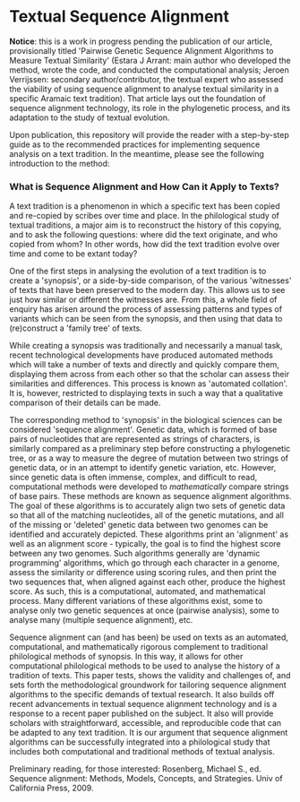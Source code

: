 # Textual Sequence Alignment

**Notice**: this is a work in progress pending the publication of our article, provisionally titled 'Pairwise Genetic Sequence Alignment Algorithms to Measure Textual Similarity' (Estara J Arrant: main author who developed the method, wrote the code, and conducted the computational analysis; Jeroen Verrijssen: secondary author/contributor, the textual expert who assessed the viability of using sequence alignment to analyse textual similarity in a specific Aramaic text tradition). That article lays out the foundation of sequence alignment technology, its role in the phylogenetic process, and its adaptation to the study of textual evolution. 

Upon publication, this repository will provide the reader with a step-by-step guide as to the recommended practices for implementing sequence analysis on a text tradition. In the meantime, please see the following introduction to the method:

### What is Sequence Alignment and How Can it Apply to Texts?

A text tradition is a phenomenon in which a specific text has been copied and re-copied by scribes over time and place. In the philological study of textual traditions, a major aim is to reconstruct the history of this copying, and to ask the following questions: where did the text originate, and who copied from whom? In other words, how did the text tradition evolve over time and come to be extant today? 

One of the first steps in analysing the evolution of a text tradition is to create a 'synopsis', or a side-by-side comparison, of the various 'witnesses' of texts that have been preserved to the modern day. This allows us to see just how similar or different the witnesses are. From this, a whole field of enquiry has arisen around the process of assessing patterns and types of variants which can be seen from the synopsis, and then using that data to (re)construct a 'family tree' of texts. 

While creating a synopsis was traditionally and necessarily a manual task, recent technological developments have produced automated methods which will take a number of texts and directly and quickly compare them, displaying them across from each other so that the scholar can assess their similarities and differences. This process is known as 'automated collation'. It is, however, restricted to displaying texts in such a way that a qualitative comparison of their details can be made.

The corresponding method to 'synopsis' in the biological sciences can be considered 'sequence alignment'. Genetic data, which is formed of base pairs of nucleotides that are represented as strings of characters, is similarly compared as a preliminary step before constructing a phylogenetic tree, or as a way to measure the degree of mutation between two strings of genetic data, or in an attempt to identify genetic variation, etc. However, since genetic data is often immense, complex, and difficult to read, computational methods were developed to *mathematically* compare strings of base pairs. These methods are known as sequence alignment algorithms. The goal of these algorithms is to accurately align two sets of genetic data so that all of the matching nucleotides, all of the genetic mutations, and all of the missing or 'deleted' genetic data between two genomes can be identified and accurately depicted. These algorithms print an 'alignment' as well as an alignment score - typically, the goal is to find the highest score between any two genomes. Such algorithms generally are 'dynamic programming' algorithms, which go through each character in a genome, assess the similarity or difference using scoring rules, and then print the two sequences that, when aligned against each other, produce the highest score. As such, this is a computational, automated, and mathematical process. Many different variations of these algorithms exist, some to analyse only two genetic sequences at once (pairwise analysis), some to analyse many (multiple sequence alignment), etc. 

Sequence alignment can (and has been) be used on texts as an automated, computational, and mathematically rigorous complement to traditional philological methods of synopsis. In this way, it allows for other computational philological methods to be used to analyse the history of a tradition of texts.  This paper tests, shows the validity and challenges of, and sets forth the methodological groundwork for  tailoring sequence alignment algorithms to the specific demands of textual research. It also builds off recent advancements in textual sequence alignment technology and is a response to a recent paper published on the subject. It also will provide scholars with straightforward, accessible, and reproducible code that can be adapted to any text tradition. It is our argument that sequence alignment algorithms can be successfully integrated into a philological study that includes both computational and traditional methods of textual analysis.

Preliminary reading, for those interested: 
Rosenberg, Michael S., ed. Sequence alignment: Methods, Models, Concepts, and Strategies. Univ of California Press, 2009.





